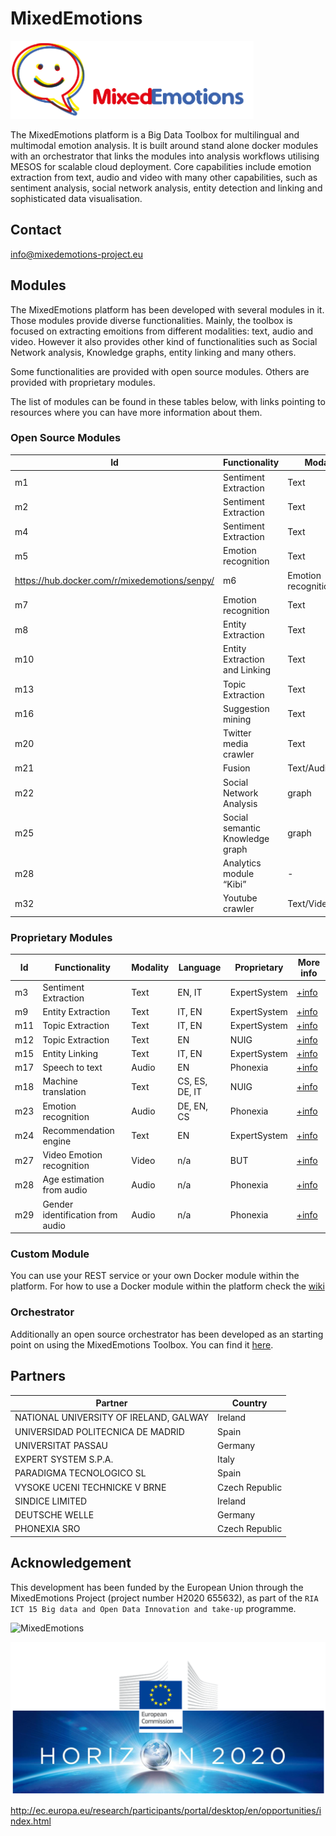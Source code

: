 # MixedEmotions

![MixedEmotions](img/me.png)

The MixedEmotions platform is a Big Data Toolbox for multilingual and multimodal emotion analysis. It is built around stand alone docker modules with an orchestrator that links the modules into analysis workflows utilising MESOS for scalable cloud deployment. Core capabilities include emotion extraction from text, audio and video with many other capabilities, such as sentiment analysis, social network analysis, entity detection and linking and sophisticated data visualisation.

## Contact

info@mixedemotions-project.eu

## Modules

The MixedEmotions platform has been developed with several modules in it. Those modules provide diverse functionalities. Mainly, the toolbox is focused on extracting emoitions from different modalities: text, audio and video. However it also provides other kind of functionalities such as Social Network analysis, Knowledge graphs, entity linking and many others.

Some functionalities are provided with open source modules. Others are provided with proprietary modules.

The list of modules can be found in these tables below, with links pointing to resources where you can have more information about them.

### Open Source Modules

|Id|Functionality|Modality|Language|Source|Download|
|---|---|---|---|---|---|
|m1|Sentiment Extraction|Text|EN|[github]| [Dockerhub]|
|m2|Sentiment Extraction|Text|EN, CS|[github](https://github.com/MixedEmotions/but_sentiment)|[Dockerhub]|
|m4|Sentiment Extraction|Text|EN, ES|[github](https://github.com/MixedEmotions/senpy)|[Dockerhub](https://hub.docker.com/r/mixedemotions/senpy/)|
|m5|Emotion recognition|Text|EN|[github]|[Dockerhub](https://hub.docker.com/r/mixedemotions/05_emotion_hashtags_nuig/)|
https://hub.docker.com/r/mixedemotions/senpy/|m6|Emotion recognition|Audio|EN|[github](https://github.com/MixedEmotions/up_emotions_audio)|[Dockerhub](https://hub.docker.com/r/mixedemotions/06_audioanalysis_up/)|
|m7|Emotion recognition|Text|EN, ES, Multiple|[github](https://github.com/MixedEmotions/senpy)|[Dockerhub](https://hub.docker.com/r/mixedemotions/senpy/)|
|m8|Entity Extraction|Text|ES|[github](https://github.com/MixedEmotions/08_entity_extraction_es)|[Dockerhub](https://hub.docker.com/r/mixedemotions/08_entity_extraction_pt/) |
|m10|Entity Extraction and Linking|Text|EN|[github]|[Dockerhub](https://hub.docker.com/r/mixedemotions/10_entity_linking_nuig/) |
|m13|Topic Extraction|Text|ES|[github](https://github.com/MixedEmotions/13_topic_extraction)|[Dockerhub](https://hub.docker.com/r/mixedemotions/13_topic_extraction_spanish/) |
|m16|Suggestion mining|Text|EN|[github](https://github.com/MixedEmotions/NUIG-suggestion)|[Dockerhub](https://hub.docker.com/r/sapnanegi/16_suggestion_mining_nuig/) |
|m20|Twitter media crawler|Text|n/a|[github](https://github.com/MixedEmotions/twitter_crawlers)|n/a |
|m21|Fusion|Text/Audio/Video|n/a|[github]|[Dockerhub] |
|m22|Social Network Analysis|graph|n/a|[github](https://github.com/MixedEmotions/scaner)|[Dockerhub](https://hub.docker.com/r/mixedemotions/scaner/) |
|m25|Social semantic Knowledge graph|graph|n/a|[github]|[Dockerhub] |
|m28|Analytics module “Kibi”|-|-|[github](https://github.com/MixedEmotions/kibi)|[kibi](https://siren.solutions/kibi/) |
|m32|Youtube crawler|Text/Video|n/a|[github](https://github.com/MixedEmotions/youtube_downloader)|n/a|



### Proprietary Modules

|Id|Functionality|Modality|Language|Proprietary|More info|
|---|---|---|---|---|---|
|m3|Sentiment Extraction|Text|EN, IT|ExpertSystem|[+info](https://github.com/MixedEmotions/MixedEmotions/wiki/m3-Sentiment-Extraction-by-ExpertSystem)|
|m9|Entity Extraction|Text|IT, EN|ExpertSystem|[+info](https://github.com/MixedEmotions/MixedEmotions/wiki/m9.-Italian-and-English-Entity-Extraction-by-ExpertSystem)|
|m11|Topic Extraction|Text|IT, EN|ExpertSystem|[+info](https://github.com/MixedEmotions/MixedEmotions/wiki/m11.-Italian-and-English-Topic-Extraction-by-ExpertSystem)|
|m12|Topic Extraction|Text|EN|NUIG|[+info](https://github.com/MixedEmotions/MixedEmotions/wiki/m12.-External-English-Topic-Extraction-by-NUIG)|
|m15|Entity Linking|Text|IT, EN|ExpertSystem|[+info](https://github.com/MixedEmotions/MixedEmotions/wiki/m15.-External-Italian-and-English-Entity-Linking-by-ExpertSystem)|
|m17|Speech to text|Audio|EN|Phonexia|[+info](https://github.com/MixedEmotions/MixedEmotions/wiki/m17.-Speech-to-text-by-Phonexia)|
|m18|Machine translation|Text|CS, ES, DE, IT|NUIG|[+info](https://github.com/MixedEmotions/MixedEmotions/wiki/m18.-Machine-translation-by-NUIG)|
|m23|Emotion recognition|Audio|DE, EN, CS|Phonexia|[+info](https://github.com/MixedEmotions/MixedEmotions/wiki/m23.-Audio-Emotion-extraction-by-Phonexia)|
|m24|Recommendation engine|Text|EN|ExpertSystem|[+info](https://github.com/MixedEmotions/MixedEmotions/wiki/m24.-Recommendation-engine-by-ExpertSystem)|
|m27|Video Emotion recognition|Video|n/a|BUT|[+info](https://github.com/MixedEmotions/MixedEmotions/wiki/m27.-Video-Emotion-recognition-by-BUT)|
|m28|Age estimation from audio|Audio|n/a|Phonexia|[+info](https://github.com/MixedEmotions/MixedEmotions/wiki/m28.-Age-estimation-from-audio-by-Phonexia)|
|m29|Gender identification from audio|Audio|n/a|Phonexia|[+info](https://github.com/MixedEmotions/MixedEmotions/wiki/m29.-Gender-identification-from-audio-by-Phonexia)|

### Custom Module
You can use your REST service or your own Docker module within the platform. For how to use a Docker module within the platform check the [wiki](https://github.com/MixedEmotions/MixedEmotions/wiki/Using-your-own-Docker-Module)

### Orchestrator

Additionally an open source orchestrator has been developed as an starting point on using the MixedEmotions Toolbox. You can find it [here](https://github.com/MixedEmotions/orchestrator).

## Partners

| Partner | Country|
|---|---|
|NATIONAL UNIVERSITY OF IRELAND, GALWAY| Ireland |
|UNIVERSIDAD POLITECNICA DE MADRID|Spain |
|UNIVERSITAT PASSAU | Germany |
|EXPERT SYSTEM S.P.A. | Italy |
|PARADIGMA TECNOLOGICO SL | Spain |
| VYSOKE UCENI TECHNICKE V BRNE |Czech Republic|
| SINDICE LIMITED | Ireland |
| DEUTSCHE WELLE | Germany |
| PHONEXIA SRO |Czech Republic|



## Acknowledgement

This development has been  funded by the European Union through the MixedEmotions Project (project number H2020 655632), as part of the `RIA ICT 15 Big data and Open Data Innovation and take-up` programme.

![MixedEmotions](http://mixedemotions-project.eu/wp-content/uploads/2015/04/ME-Logo-125h.png) 

![EU](img/H2020-Web.png)

 http://ec.europa.eu/research/participants/portal/desktop/en/opportunities/index.html
